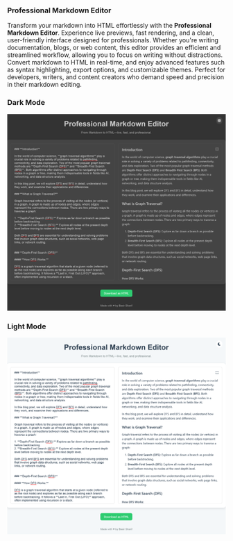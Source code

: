 ### **Professional Markdown Editor**
Transform your markdown into HTML effortlessly with the **Professional Markdown Editor**. Experience live previews, fast rendering, and a clean, user-friendly interface designed for professionals. Whether you're writing documentation, blogs, or web content, this editor provides an efficient and streamlined workflow, allowing you to focus on writing without distractions. Convert markdown to HTML in real-time, and enjoy advanced features such as syntax highlighting, export options, and customizable themes. Perfect for developers, writers, and content creators who demand speed and precision in their markdown editing.

### **Dark Mode**
![Markdown Logo](https://github.com/basirsharif/Professional-Markdown-Editor/blob/main/Markdown%20Editor%20dark.png?raw=true)

### **Light Mode**
![Markdown Logo](https://github.com/basirsharif/Professional-Markdown-Editor/blob/main/Markdown%20Editor%20light.png?raw=true)
